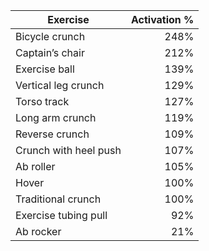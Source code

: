 Exercise               | Activation %
---------------------- | -------------: 
Bicycle crunch         | 248%
Captain’s chair        | 212%
Exercise ball          | 139%
Vertical leg crunch    | 129% 
Torso track            | 127%
Long arm crunch        | 119%
Reverse crunch         | 109%
Crunch with heel push  | 107%
Ab roller              | 105%
Hover                  | 100%
Traditional crunch     | 100%
Exercise tubing pull   | 92%
Ab rocker              | 21%
